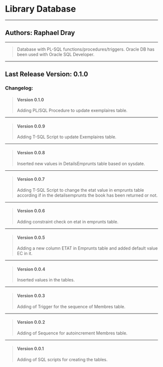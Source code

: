 # Library Database 
---
## Authors: Raphael Dray
---
> Database with PL-SQL functions/procedures/triggers.
> Oracle DB has been used with Oracle SQL Developer.
---
## Last Release Version: 0.1.0
### Changelog:
> #### Version 0.1.0
> Adding PL/SQL Procedure to update exemplaires table.
---
> #### Version 0.0.9
> Adding T-SQL Script to update Exemplaires table.
---
> #### Version 0.0.8
> Inserted new values in DetailsEmprunts table based on sysdate.
---
> #### Version 0.0.7
> Adding T-SQL Script to change the etat value in emprunts table according if in the detailsemprunts the book has been returned or not.
---
> #### Version 0.0.6
> Adding constraint check on etat in emprunts table.
---
> #### Version 0.0.5
> Adding a new column ETAT in Emprunts table and added default value EC in it.
---
> #### Version 0.0.4
> Inserted values in the tables.
---
> #### Version 0.0.3
> Adding of Trigger for the sequence of Membres table.
---
> #### Version 0.0.2
> Adding of Sequence for autoincrement Membres table.
---
> #### Version 0.0.1
> Adding of SQL scripts for creating the tables.

